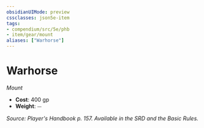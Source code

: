 ```yaml
---
obsidianUIMode: preview
cssclasses: json5e-item
tags:
- compendium/src/5e/phb
- item/gear/mount
aliases: ["Warhorse"]
---
```

# Warhorse
*Mount*  

- **Cost**: 400 gp
- **Weight**: ⏤

*Source: Player's Handbook p. 157. Available in the SRD and the Basic Rules.*